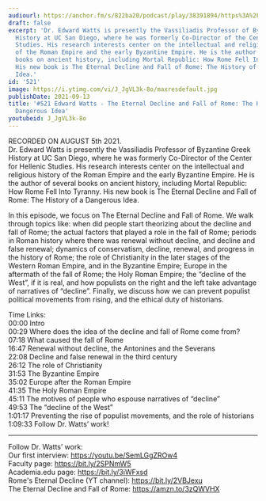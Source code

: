 ```yaml
---
audiourl: https://anchor.fm/s/822ba20/podcast/play/38391894/https%3A%2F%2Fd3ctxlq1ktw2nl.cloudfront.net%2Fstaging%2F2021-7-6%2F9e2e3427-3f18-54ab-057c-6f6349a5b7f3.m4a
draft: false
excerpt: 'Dr. Edward Watts is presently the Vassiliadis Professor of Byzantine Greek
  History at UC San Diego, where he was formerly Co-Director of the Center for Hellenic
  Studies. His research interests center on the intellectual and religious history
  of the Roman Empire and the early Byzantine Empire. He is the author of several
  books on ancient history, including Mortal Republic: How Rome Fell Into Tyranny.
  His new book is The Eternal Decline and Fall of Rome: The History of a Dangerous
  Idea.'
id: '521'
image: https://i.ytimg.com/vi/J_JgVL3k-8o/maxresdefault.jpg
publishDate: 2021-09-13
title: '#521 Edward Watts - The Eternal Decline and Fall of Rome: The History of a
  Dangerous Idea'
youtubeid: J_JgVL3k-8o
---
```

<div class="timelinks">

RECORDED ON AUGUST 5th 2021.  
Dr. Edward Watts is presently the Vassiliadis Professor of Byzantine Greek History at UC San Diego, where he was formerly Co-Director of the Center for Hellenic Studies. His research interests center on the intellectual and religious history of the Roman Empire and the early Byzantine Empire. He is the author of several books on ancient history, including Mortal Republic: How Rome Fell Into Tyranny. His new book is The Eternal Decline and Fall of Rome: The History of a Dangerous Idea.

In this episode, we focus on The Eternal Decline and Fall of Rome. We walk through topics like: when did people start theorizing about the decline and fall of Rome; the actual factors that played a role in the fall of Rome; periods in Roman history where there was renewal without decline, and decline and false renewal; dynamics of conservatism, decline, renewal, and progress in the history of Rome; the role of Christianity in the later stages of the Western Roman Empire, and in the Byzantine Empire; Europe in the aftermath of the fall of Rome; the Holy Roman Empire; the “decline of the West”, if it is real, and how populists on the right and the left take advantage of narratives of “decline”. Finally, we discuss how we can prevent populist political movements from rising, and the ethical duty of historians.

Time Links:  
<time>00:00</time> Intro  
<time>00:29</time> Where does the idea of the decline and fall of Rome come from?  
<time>07:18</time> What caused the fall of Rome  
<time>16:47</time> Renewal without decline, the Antonines and the Severans  
<time>22:08</time> Decline and false renewal in the third century  
<time>26:12</time> The role of Christianity  
<time>31:53</time> The Byzantine Empire  
<time>35:02</time> Europe after the Roman Empire  
<time>41:35</time> The Holy Roman Empire  
<time>45:11</time> The motives of people who espouse narratives of “decline”  
<time>49:53</time> The “decline of the West”  
<time>1:01:17</time> Preventing the rise of populist movements, and the role of historians  
<time>1:09:33</time> Follow Dr. Watts’ work!

---

Follow Dr. Watts’ work:  
Our first interview: https://youtu.be/SemLGgZROw4  
Faculty page: https://bit.ly/2SPNmW5  
Academia.edu page: https://bit.ly/3iWFxsd  
Rome's Eternal Decline (YT channel): https://bit.ly/2VBJexu  
The Eternal Decline and Fall of Rome: https://amzn.to/3zQWVHX
</div>

